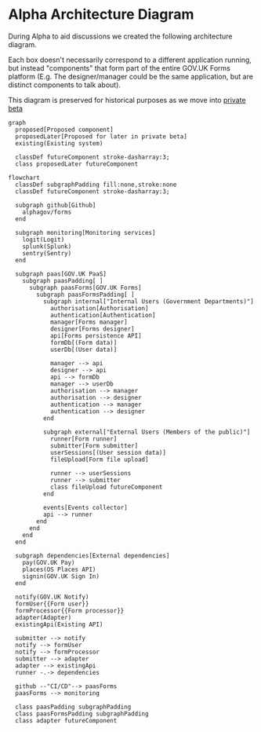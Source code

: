 # Alpha Architecture Diagram

During Alpha to aid discussions we created the following architecture diagram.

Each box doesn't necessarily correspond to a different application running, but instead "components" that form part of the entire GOV.UK Forms platform (E.g. The designer/manager could be the same application, but are distinct components to talk about).

This diagram is preserved for historical purposes as we move into [private beta](./002-private-beta-architecture-diagram.md)

```mermaid
graph
  proposed[Proposed component]
  proposedLater[Proposed for later in private beta]
  existing(Existing system)

  classDef futureComponent stroke-dasharray:3;
  class proposedLater futureComponent
```

```mermaid
flowchart
  classDef subgraphPadding fill:none,stroke:none
  classDef futureComponent stroke-dasharray:3;

  subgraph github[Github]
    alphagov/forms
  end

  subgraph monitoring[Monitoring services]
    logit(Logit)
    splunk(Splunk)
    sentry(Sentry)
  end

  subgraph paas[GOV.UK PaaS]
    subgraph paasPadding[ ]
      subgraph paasForms[GOV.UK Forms]
        subgraph paasFormsPadding[ ]
          subgraph internal["Internal Users (Government Departments)"]
            authorisation[Authorisation]
            authentication[Authentication]
            manager[Forms manager]
            designer[Forms designer]
            api[Forms persistence API]
            formDb[(Form data)]
            userDb[(User data)]

            manager --> api
            designer --> api
            api --> formDb
            manager --> userDb
            authorisation --> manager
            authorisation --> designer
            authentication --> manager
            authentication --> designer
          end
          
          subgraph external["External Users (Members of the public)"]
            runner[Form runner]
            submitter[Form submitter]
            userSessions[(User session data)]
            fileUpload[Form file upload]

            runner --> userSessions
            runner --> submitter
            class fileUpload futureComponent
          end

          events[Events collector]
          api --> runner
        end
      end
    end
  end

  subgraph dependencies[External dependencies]
    pay(GOV.UK Pay)
    places(OS Places API)
    signin(GOV.UK Sign In)
  end

  notify(GOV.UK Notify)
  formUser{{Form user}}
  formProcessor{{Form processor}}
  adapter(Adapter)
  existingApi(Existing API)

  submitter --> notify
  notify --> formUser
  notify --> formProcessor
  submitter --> adapter
  adapter --> existingApi
  runner -.-> dependencies

  github --"CI/CD"--> paasForms
  paasForms --> monitoring

  class paasPadding subgraphPadding
  class paasFormsPadding subgraphPadding
  class adapter futureComponent
```